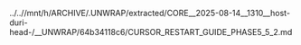 ../..//mnt/h/ARCHIVE/.UNWRAP/extracted/CORE__2025-08-14__1310__host-duri-head-/__UNWRAP/64b34118c6/CURSOR_RESTART_GUIDE_PHASE5_5_2.md